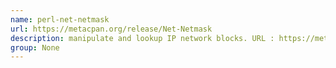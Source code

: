 ```yaml
---
name: perl-net-netmask
url: https://metacpan.org/release/Net-Netmask
description: manipulate and lookup IP network blocks. URL : https://metacpan.org/release/Net-Netmask Groups : None
group: None
---
```

